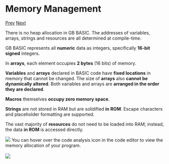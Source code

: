 # Memory Management

[Prev]() [Next]()

There is no heap allocation in GB BASIC. The addresses of variables, arrays, strings and resources are all determined at compile-time.

GB BASIC represents all **numeric** data as integers, specifically **16-bit signed** integers.

In **arrays**, each element occupies **2 bytes** (16 bits) of memory.

**Variables** and **arrays** declared in BASIC code have **fixed locations** in memory that cannot be changed. The size of **arrays** also **cannot be dynamically altered**. Both variables and arrays are **arranged in the order they are declared**.

**Macros** themselves **occupy zero memory space**.

**Strings** are not stored in RAM but are solidified **in ROM**. Escape characters and placeholder formatting are supported.

The vast majority of **resources** do not need to be loaded into RAM; instead, the data **in ROM** is accessed directly.

<div class="content-highlight" style="min-height: 48px;">
  <img src="imgs/logo-nokbd.png" class="logo-tip"></img>
  <span class="content-text">
    <span>You can hover over the code analysis icon in the code editor to view the memory allocation of your program.</span>
    <br>
    <br>
    <img src="imgs/editor-memory-allocations.png" class="diagram-image" style="margin: auto;"></img>
  </span>
</div>
